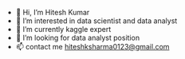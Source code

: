 - 👋 Hi, I’m Hitesh Kumar 
- 👀 I’m interested in data scientist and data analyst
- 🌱 I’m currently kaggle expert
- 💞️ I’m looking for data analyst position
- 📫 contact me hiteshksharma0123@gmail.com

<!---
hitshksharma0123/hitshksharma0123 is a ✨ special ✨ repository because its `README.md` (this file) appears on your GitHub profile.
You can click the Preview link to take a look at your changes.
--->
